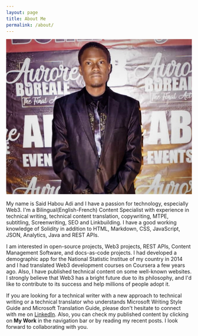 ```yaml
---
layout: page
title: About Me
permalink: /about/
---
```


<img src="/assets/web3/contractsforbeginners/myPicture.jpg" alt="Said Habou Adi's picture">

My name is Said Habou Adi and I have a passion for technology, especially Web3. I'm a Bilingual(English-French) Content Specialist with experience in technical writing, technical content translation, copywriting, MTPE, subtitling, Screenwriting, SEO and Linkbuilding. I have a good working knowledge of Solidity in addition to HTML, Markdown, CSS, JavaScript, JSON, Analytics, Java and REST APIs.

I am interested in open-source projects, Web3 projects, REST APIs, Content Management Software, and docs-as-code projects. I had developed a demographic app for the National Statistic Institue of my country in 2014 and I had translated Web3 development courses on Coursera a few years ago. Also, I have published technical content on some well-known websites. I strongly believe that Web3 has a bright future due to its philosophy, and I'd like to contribute to its success and help millions of people adopt it.

If you are looking for a technical writer with a new approach to technical writing or a technical translator who understands Microsoft Writing Style Guide and Microsoft Translation Guide, please don't hesitate to connect with me on [LinkedIn](https://www.linkedin.com/in/said-habou-adi-309091111/ "Said Habou Adi's Linkedin profile"). Also, you can check my published content by clicking on **My Work** in the navigation bar or by reading my recent posts. I look forward to collaborating with you.